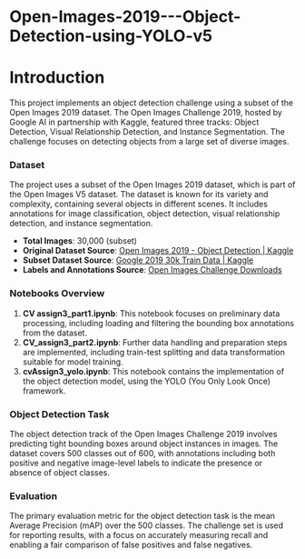 # Open-Images-2019---Object-Detection-using-YOLO-v5

# Introduction
This project implements an object detection challenge using a subset of the Open Images 2019 dataset. The Open Images Challenge 2019, hosted by Google AI in partnership with Kaggle, featured three tracks: Object Detection, Visual Relationship Detection, and Instance Segmentation. The challenge focuses on detecting objects from a large set of diverse images.

### Dataset

The project uses a subset of the Open Images 2019 dataset, which is part of the Open Images V5 dataset. The dataset is known for its variety and complexity, containing several objects in different scenes. It includes annotations for image classification, object detection, visual relationship detection, and instance segmentation.

- **Total Images**: 30,000 (subset)
- **Original Dataset Source**: [Open Images 2019 - Object Detection | Kaggle](https://www.kaggle.com/c/open-images-2019-object-detection)
- **Subset Dataset Source**: [Google 2019 30k Train Data | Kaggle](https://www.kaggle.com/datasets/mindtrinket/google-2019-30k-train/data)
- **Labels and Annotations Source**: [Open Images Challenge Downloads](https://storage.googleapis.com/openimages/web/challenge2019_downloads.html)

### Notebooks Overview

1. **CV assign3_part1.ipynb**: This notebook focuses on preliminary data processing, including loading and filtering the bounding box annotations from the dataset.
2. **CV_assign3_part2.ipynb**: Further data handling and preparation steps are implemented, including train-test splitting and data transformation suitable for model training.
3. **cvAssign3_yolo.ipynb**: This notebook contains the implementation of the object detection model, using the YOLO (You Only Look Once) framework.

### Object Detection Task

The object detection track of the Open Images Challenge 2019 involves predicting tight bounding boxes around object instances in images. The dataset covers 500 classes out of 600, with annotations including both positive and negative image-level labels to indicate the presence or absence of object classes.

### Evaluation

The primary evaluation metric for the object detection task is the mean Average Precision (mAP) over the 500 classes. The challenge set is used for reporting results, with a focus on accurately measuring recall and enabling a fair comparison of false positives and false negatives.
